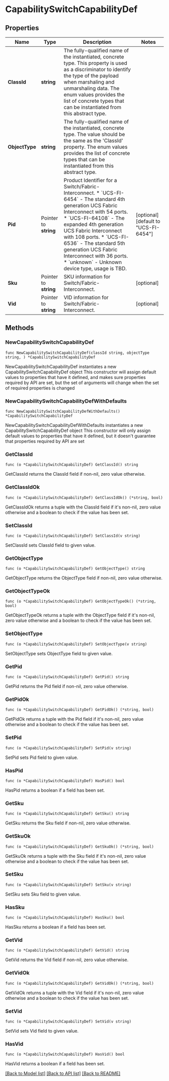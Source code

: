 # CapabilitySwitchCapabilityDef

## Properties

Name | Type | Description | Notes
------------ | ------------- | ------------- | -------------
**ClassId** | **string** | The fully-qualified name of the instantiated, concrete type. This property is used as a discriminator to identify the type of the payload when marshaling and unmarshaling data. The enum values provides the list of concrete types that can be instantiated from this abstract type. | 
**ObjectType** | **string** | The fully-qualified name of the instantiated, concrete type. The value should be the same as the &#39;ClassId&#39; property. The enum values provides the list of concrete types that can be instantiated from this abstract type. | 
**Pid** | Pointer to **string** | Product Identifier for a Switch/Fabric-Interconnect. * &#x60;UCS-FI-6454&#x60; - The standard 4th generation UCS Fabric Interconnect with 54 ports. * &#x60;UCS-FI-64108&#x60; - The expanded 4th generation UCS Fabric Interconnect with 108 ports. * &#x60;UCS-FI-6536&#x60; - The standard 5th generation UCS Fabric Interconnect with 36 ports. * &#x60;unknown&#x60; - Unknown device type, usage is TBD. | [optional] [default to "UCS-FI-6454"]
**Sku** | Pointer to **string** | SKU information for Switch/Fabric-Interconnect. | [optional] 
**Vid** | Pointer to **string** | VID information for Switch/Fabric-Interconnect. | [optional] 

## Methods

### NewCapabilitySwitchCapabilityDef

`func NewCapabilitySwitchCapabilityDef(classId string, objectType string, ) *CapabilitySwitchCapabilityDef`

NewCapabilitySwitchCapabilityDef instantiates a new CapabilitySwitchCapabilityDef object
This constructor will assign default values to properties that have it defined,
and makes sure properties required by API are set, but the set of arguments
will change when the set of required properties is changed

### NewCapabilitySwitchCapabilityDefWithDefaults

`func NewCapabilitySwitchCapabilityDefWithDefaults() *CapabilitySwitchCapabilityDef`

NewCapabilitySwitchCapabilityDefWithDefaults instantiates a new CapabilitySwitchCapabilityDef object
This constructor will only assign default values to properties that have it defined,
but it doesn't guarantee that properties required by API are set

### GetClassId

`func (o *CapabilitySwitchCapabilityDef) GetClassId() string`

GetClassId returns the ClassId field if non-nil, zero value otherwise.

### GetClassIdOk

`func (o *CapabilitySwitchCapabilityDef) GetClassIdOk() (*string, bool)`

GetClassIdOk returns a tuple with the ClassId field if it's non-nil, zero value otherwise
and a boolean to check if the value has been set.

### SetClassId

`func (o *CapabilitySwitchCapabilityDef) SetClassId(v string)`

SetClassId sets ClassId field to given value.


### GetObjectType

`func (o *CapabilitySwitchCapabilityDef) GetObjectType() string`

GetObjectType returns the ObjectType field if non-nil, zero value otherwise.

### GetObjectTypeOk

`func (o *CapabilitySwitchCapabilityDef) GetObjectTypeOk() (*string, bool)`

GetObjectTypeOk returns a tuple with the ObjectType field if it's non-nil, zero value otherwise
and a boolean to check if the value has been set.

### SetObjectType

`func (o *CapabilitySwitchCapabilityDef) SetObjectType(v string)`

SetObjectType sets ObjectType field to given value.


### GetPid

`func (o *CapabilitySwitchCapabilityDef) GetPid() string`

GetPid returns the Pid field if non-nil, zero value otherwise.

### GetPidOk

`func (o *CapabilitySwitchCapabilityDef) GetPidOk() (*string, bool)`

GetPidOk returns a tuple with the Pid field if it's non-nil, zero value otherwise
and a boolean to check if the value has been set.

### SetPid

`func (o *CapabilitySwitchCapabilityDef) SetPid(v string)`

SetPid sets Pid field to given value.

### HasPid

`func (o *CapabilitySwitchCapabilityDef) HasPid() bool`

HasPid returns a boolean if a field has been set.

### GetSku

`func (o *CapabilitySwitchCapabilityDef) GetSku() string`

GetSku returns the Sku field if non-nil, zero value otherwise.

### GetSkuOk

`func (o *CapabilitySwitchCapabilityDef) GetSkuOk() (*string, bool)`

GetSkuOk returns a tuple with the Sku field if it's non-nil, zero value otherwise
and a boolean to check if the value has been set.

### SetSku

`func (o *CapabilitySwitchCapabilityDef) SetSku(v string)`

SetSku sets Sku field to given value.

### HasSku

`func (o *CapabilitySwitchCapabilityDef) HasSku() bool`

HasSku returns a boolean if a field has been set.

### GetVid

`func (o *CapabilitySwitchCapabilityDef) GetVid() string`

GetVid returns the Vid field if non-nil, zero value otherwise.

### GetVidOk

`func (o *CapabilitySwitchCapabilityDef) GetVidOk() (*string, bool)`

GetVidOk returns a tuple with the Vid field if it's non-nil, zero value otherwise
and a boolean to check if the value has been set.

### SetVid

`func (o *CapabilitySwitchCapabilityDef) SetVid(v string)`

SetVid sets Vid field to given value.

### HasVid

`func (o *CapabilitySwitchCapabilityDef) HasVid() bool`

HasVid returns a boolean if a field has been set.


[[Back to Model list]](../README.md#documentation-for-models) [[Back to API list]](../README.md#documentation-for-api-endpoints) [[Back to README]](../README.md)


